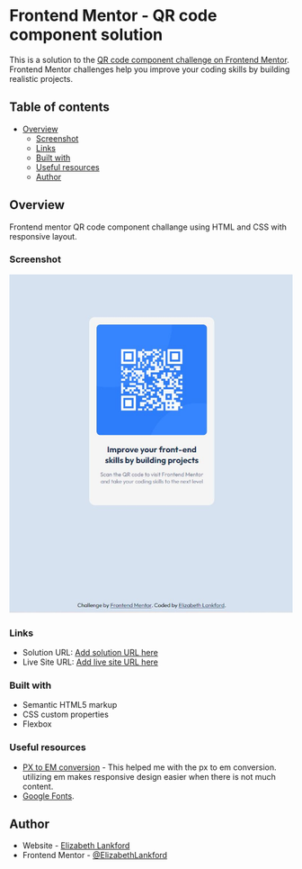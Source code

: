# Frontend Mentor - QR code component solution

This is a solution to the [QR code component challenge on Frontend Mentor](https://www.frontendmentor.io/challenges/qr-code-component-iux_sIO_H). Frontend Mentor challenges help you improve your coding skills by building realistic projects.

## Table of contents

- [Overview](#overview)
  - [Screenshot](#screenshot)
  - [Links](#links)
  - [Built with](#built-with)
  - [Useful resources](#useful-resources)
  - [Author](#author)

## Overview

Frontend mentor QR code component challange using HTML and CSS with responsive layout.

### Screenshot

![](./images/screenshot-1.JPG)

### Links

- Solution URL: [Add solution URL here](https://your-solution-url.com)
- Live Site URL: [Add live site URL here](https://your-live-site-url.com)

### Built with

- Semantic HTML5 markup
- CSS custom properties
- Flexbox

### Useful resources

- [PX to EM conversion](https://www.w3schools.com/tags/ref_pxtoemconversion.asp) - This helped me with the px to em conversion. utilizing em makes responsive design easier when there is not much content.
- [Google Fonts](https://fonts.google.com/specimen/Outfit?query=outfi).

## Author

- Website - [Elizabeth Lankford](https://elizabeth-lankford.com/)
- Frontend Mentor - [@ElizabethLankford](https://www.frontendmentor.io/profile/ElizabethLankford)
